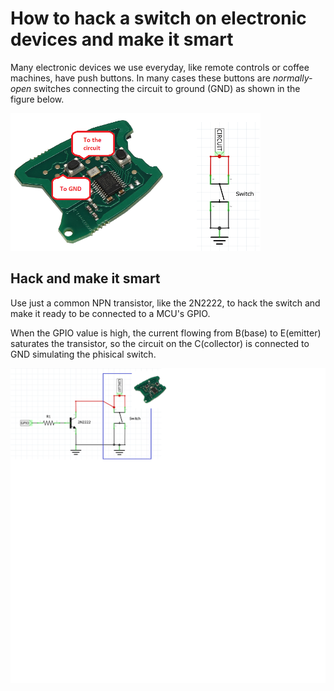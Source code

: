 # How to hack a switch on electronic devices and make it smart
Many electronic devices we use everyday, like remote controls or coffee machines, have push buttons. In many cases these buttons are _normally-open_ switches connecting the circuit to ground (GND) as shown in the figure below.

<img src="res/hack-switch-img1.png" alt="drawing" width="400"/>

## Hack and make it smart
Use just a common NPN transistor, like the 2N2222, to hack the switch and make it ready to be connected to a MCU's GPIO.

When the GPIO value is high, the current flowing from B(base) to E(emitter) saturates the transistor, so the circuit on the C(collector) is connected to GND simulating the phisical switch.  

<img src="res/hack-switch-img2.png" alt="drawing"/>
